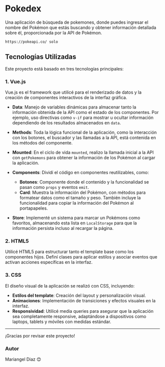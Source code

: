 # Pokedex

Una aplicación de búsqueda de pokemones, donde puedes ingresar el nombre del Pokémon que estás buscando y obtener información detallada sobre él, proporcionada por la API de Pokémon.

```
https://pokeapi.co/ solo
```

## Tecnologías Utilizadas

Este proyecto está basado en tres tecnologías principales:

### 1. Vue.js
Vue.js es el framework que utilicé para el renderizado de datos y la creación de componentes interactivos de la interfaz gráfica.

- **Data**: Manejo de variables dinámicas para almacenar tanto la información obtenida de la API como el estado de los componentes. Por ejemplo, uso directivas como `v-if` para mostrar u ocultar información dependiendo de los resultados almacenados en `data`.
  
- **Methods**: Toda la lógica funcional de la aplicación, como la interacción con los botones, el buscador y las llamadas a la API, está contenida en los métodos del componente.

- **Mounted**: En el ciclo de vida `mounted`, realizo la llamada inicial a la API con `getPokemons` para obtener la información de los Pokémon al cargar la aplicación.

- **Components**: Dividí el código en componentes reutilizables, como:
  - **Botones**: Componente donde el contenido y la funcionalidad se pasan como `props` y eventos `emit`.
  - **Card**: Muestra la información del Pokémon, con métodos para formatear datos como el tamaño y peso. También incluye la funcionalidad para copiar la información del Pokémon al portapapeles.

- **Store**: Implementé un sistema para marcar un Pokémons como favoritos, almacenando esta lista en `LocalStorage` para que la información persista incluso al recargar la página.

### 2. HTML5
Utilicé HTML5 para estructurar tanto el template base como los componentes hijos. Definí clases para aplicar estilos y asociar eventos que activan acciones específicas en la interfaz.

### 3. CSS
El diseño visual de la aplicación se realizó con CSS, incluyendo:
- **Estilos del template**: Creación del layout y personalización visual.
- **Animaciones**: Implementación de transiciones y efectos visuales en la interfaz.
- **Responsividad**: Utilicé media queries para asegurar que la aplicación sea completamente responsive, adaptándose a dispositivos como laptops, tablets y móviles con medidas estándar.

---

¡Gracias por revisar este proyecto!

### Autor

Mariangel Diaz 😊